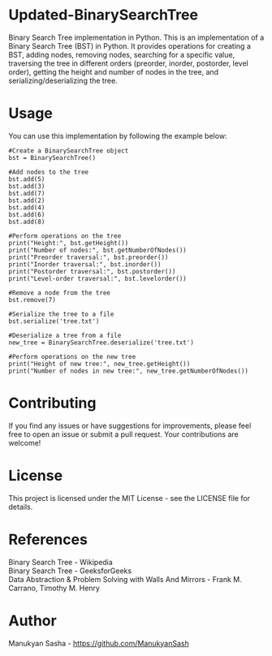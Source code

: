 # Updated-BinarySearchTree
Binary Search Tree implementation in Python.
This is an implementation of a Binary Search Tree (BST) in Python. It provides operations for creating a BST, adding nodes, removing nodes, searching for a specific value, traversing the tree in different orders (preorder, inorder, postorder, level order), getting the height and number of nodes in the tree, and serializing/deserializing the tree.

# Usage
You can use this implementation by following the example below:

```
#Create a BinarySearchTree object
bst = BinarySearchTree()

#Add nodes to the tree 
bst.add(5)
bst.add(3)
bst.add(7)
bst.add(2)
bst.add(4)
bst.add(6)
bst.add(8)

#Perform operations on the tree 
print("Height:", bst.getHeight())
print("Number of nodes:", bst.getNumberOfNodes())
print("Preorder traversal:", bst.preorder())
print("Inorder traversal:", bst.inorder())
print("Postorder traversal:", bst.postorder())
print("Level-order traversal:", bst.levelorder())

#Remove a node from the tree
bst.remove(7)

#Serialize the tree to a file
bst.serialize('tree.txt')

#Deserialize a tree from a file
new_tree = BinarySearchTree.deserialize('tree.txt')

#Perform operations on the new tree
print("Height of new tree:", new_tree.getHeight())
print("Number of nodes in new tree:", new_tree.getNumberOfNodes())
```
# Contributing
If you find any issues or have suggestions for improvements, please feel free to open an issue or submit a pull request. Your contributions are welcome!

# License
This project is licensed under the MIT License - see the LICENSE file for details.

# References
Binary Search Tree - Wikipedia  
Binary Search Tree - GeeksforGeeks  
Data Abstraction & Problem Solving with Walls And Mirrors - Frank M. Carrano, Timothy M. Henry  

# Author
Manukyan Sasha - https://github.com/ManukyanSash
